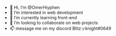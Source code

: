 - 👋 Hi, I’m @OmerHiyphen
- 👀 I’m interested in web development 
- 🌱 I’m currently learning front-end
- 💞️ I’m looking to collaborate on web projects
- 📫 message me on my discord  Blitzッknight#0649 

<!---
OmerHiyphen/OmerHiyphen is a ✨ special ✨ repository because its `README.md` (this file) appears on your GitHub profile.
You can click the Preview link to take a look at your changes.
--->
